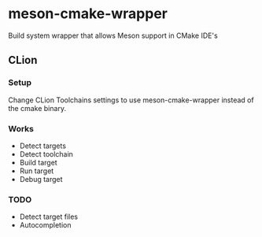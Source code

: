 # meson-cmake-wrapper
Build system wrapper that allows Meson support in CMake IDE's

## CLion

### Setup
Change CLion Toolchains settings to use meson-cmake-wrapper instead of the cmake binary.

### Works
* Detect targets
* Detect toolchain
* Build target
* Run target
* Debug target

### TODO
* Detect target files
* Autocompletion

